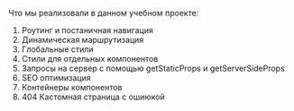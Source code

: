 Что мы реализовали в данном учебном проекте:
1. Роутинг и постаничная навигация
2. Динамическая маршрутизация
3. Глобальные стили
4. Стили для отдельных компонентов
5. Запросы на сервер с помощью getStaticProps и getServerSideProps
6. SEO оптимизация
7. Контейнеры компонентов
8. 404 Кастомная страница с ошиюкой
